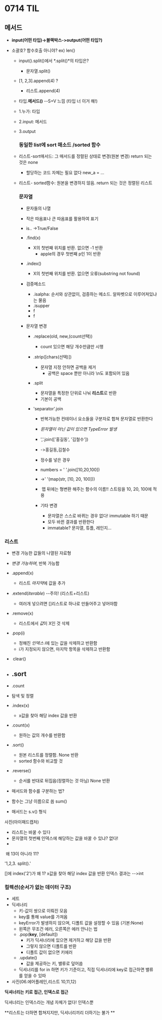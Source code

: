 # 0714 TIL

## 메서드

- **input(어떤 타입)->블랙박스->output(어떤 타입?)**

- 소괄호? 함수호출 아니야? ex) len()
  - input().split()에서 *.split()*의 타입은?
    - 문자열.split()
    
  - [1, 2,3].append(4) ?
    
    - 리스트.append(4)
    
  - 타입.**메서드()**  --S+V 느낌 (타입 너 이거 해!)
  
  - 1.누가: 타입
  
  - 2.input: 메서드
  
  - 3.output
  
    
  
    ### 동일한 list에 sort 매소드 /sorted 함수
  
  - 리스트-sort매서드: 그 매서드를 정렬된 상태로 변경(원본 변경) return 되는 것은 none
  
    - 할당하는 코드 자체는 필요 없다 new_a = ...
  
  - 리스트- sorted함수: 원본을 변경하지 않음. return 되는 것은 정렬된 리스트 
  
    ### 문자열
  
    - 문자들의 나열
  
    - 작은 따옴표나 큰 따옴표를 활용하여 표기
  
    - is.. ->True/False
  
    - .find(x)
  
      - X의 첫번째 위치를 반환. 없으면 -1 반환 
        - apple의 경우 첫번째 p인 1이 반환
  
    - .index()
  
      - X의 첫번째 위치를 반환. 없으면 오류(substring not found)
  
    - 검증메소드
  
      - .isalpha: 순서와 상관없이, 검증하는 메소드. 알파벳으로 이루어져있냐는 물음
      - .isupper
      - f
      - f
  
    - 문자열 변경
  
      - .replace(old, new,(count선택))
  
        - count 있으면 해당 개수만큼만 시행
  
      - .strip([chars(선택)])
  
        - 문자열 지정 안하면 공백을 제거
          - 공백은 space 뿐만 아니라 \n도 포함되어 있음
  
      - .split
  
        - 문자열을 특정한 단위로 나눠 **리스트**로 반환
        - 기본이 공백
  
      - 'separator'.join 
  
        - 반복가능한 컨테이너 요소들을 구분자로 합쳐 문자열로 반환한다
  
        - *문자열이 아닌 값이 있으면 TypeError 발생*
  
        - ','.join(['홍길동', '김철수'])
  
        - ->홍길동,김철수
  
        - 정수를 넣은 경우
  
        - numbers = ' '.join([10,20,100])
  
        - ->' '(map(str, [10, 20, 100]))
  
        - ​        맵 뒤에는 형변환 해주는 함수의 이름!! 스트링을 10, 20, 100에 적용
  
        - 기타 변경
  
          - 문자열은 스스로 바뀌는 경우 없다! immutable 하기 때문
          - 모두 바뀐 결과를 반환한다
          - immatable? 문자열, 튜플, 레인지...
  
### 리스트

- 변경 가능한 값들의 나열된 자료형
- *변경 가능하며*, 반복 가능함
- .append(x)
  - 리스트 *마지막*에 값을 추가 
- .extend(*iterable*) --주의! (리스트+리스트)
  - 여러개 넣으려면 []리스트로 하나로 만들어주고 넣어야함 

- .remove(x)
  - 리스트에서 *값*이 X인 것 삭제

- .pop(i)
  - 정해진 *인덱스 i*에 있는 값을 삭제하고 반환함
  - i가 지정되지 않으면, 마지막 항목을 삭제하고 반환함
- ​	clear()
- .sort
  - 
- .count
- 탐색 및 정렬
- .index(x)
  - x값을 찾아 해당 index 값을 반환
- .count(x)
  - 원하는 값의 개수를 반환함
- .sort()
  - 원본 리스트를 정렬함. None 반환
  - sorted 함수와 비교할 것
- .reverse()
  - 순서를 반대로 뒤집음(정렬하는 것 아님) None 반환
- 매서드와 함수를 구분하는 법?
- 함수는 그냥 이름으로 씀 sum()
- 매서드는 s.v() 형식



사진(아이패드캡처)



- 리스트는 바꿀 수 있다
- 문자열의 첫번째 인덱스에 해당하는 값을 바꿀 수 있냐? 없다!
- 

​          왜 13이 아니라 11?

'1,2,3. split().'

[]에 index('2')가 왜 1?  x값을 찾아 해당 index 값을 반환 인덱스 결과는 -->int



### 컬렉션(순서가 없는 데이터 구조)

- 세트
- 딕셔너리
  - 키-값이 쌍으로 이뤄진 모음
  - key를 통해 value를 가져옴
  - keyError가 발생하지 않으며, 디폴트 값을 설정할 수 있음 (기본:None)
  - 왼쪽은 무조건 에러, 오른쪽은 에러 안나는 법
  - .pop(**key**, [default])
    - 키가 딕셔너리에 있으면 제거하고 해당 값을 반환
    - 그렇지 않으면 디폴트를 반환
    - 디폴트 값이 없으면 키에러
  - .update()
    - 값을 제공하는 키, 밸류로 덮어씀
  - 딕셔너리를 for in 하면 키가 기준이고, 직접 딕셔너리에 key로 접근하면 밸류를 얻을 수 있따
- 사진(06.에어플레인,리스트 10,11,12)

**딕셔너리는 키로 접근, 인덱스로 접근**

딕셔너리는 인덱스라는 개념 자체가 없다! 인덱스뿐

**리스트는 더하면 합쳐지지만, 딕셔너리끼리 더하기는 불가 **
